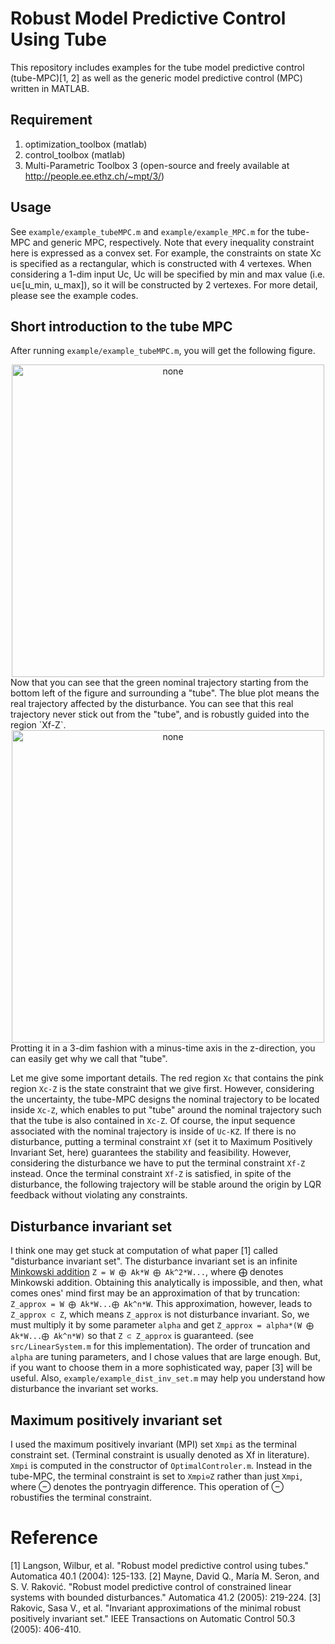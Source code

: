 # Robust Model Predictive Control Using Tube
This repository includes examples for the tube model predictive control (tube-MPC)[1, 2] as well as the generic model predictive control (MPC) written in MATLAB.

## Requirement

1) optimization_toolbox (matlab)<br>
2) control_toolbox (matlab)<br>
3) Multi-Parametric Toolbox 3 (open-source and freely available at http://people.ee.ethz.ch/~mpt/3/)


## Usage
See `example/example_tubeMPC.m` and `example/example_MPC.m` for the tube-MPC and generic MPC, respectively. Note that every inequality constraint here is expressed as a convex set. For example, the constraints on state Xc is specified as a rectangular, which is constructed with 4 vertexes. When considering a 1-dim input Uc, Uc will be specified by min and max value (i.e. u∊[u_min, u_max]), so it will be constructed by 2 vertexes. For more detail, please see the example codes.

## Short introduction to the tube MPC
After running `example/example_tubeMPC.m`, you will get the following figure.
<div align="center">
<img src="https://raw.githubusercontent.com/HiroIshida/robust-tube-mpc/master/fig/sample2.jpg" alt="none" title="sample2" width="500">
</div>
Now that you can see that the green nominal trajectory starting from the bottom left of the figure and surrounding a "tube". The blue plot means the real trajectory affected by the disturbance. You can see that this real trajectory never stick out from the "tube", and is robustly guided into the region `Xf-Z`.
</html>
<div align="center">
<img src="https://raw.githubusercontent.com/HiroIshida/robust-tube-mpc/master/fig/sample1.jpg" alt="none" title="sample1" width="500">
</div>
Protting it in a 3-dim fashion with a minus-time axis in the z-direction, you can easily get why we call that "tube".

Let me give some important details. The red region `Xc` that contains the pink region `Xc-Z` is the state constraint that we give first. However, considering the uncertainty, the tube-MPC designs the nominal trajectory to be located inside `Xc-Z`, which enables to put "tube" around the nominal trajectory such that the tube is also contained in `Xc-Z`. Of course, the input sequence associated with the nominal trajectory is inside of `Uc-KZ`. If there is no disturbance, putting a terminal constraint `Xf` (set it to Maximum Positively Invariant Set, here) guarantees the stability and feasibility. However, considering the disturbance we have to put the terminal constraint `Xf-Z` instead. Once the terminal constraint `Xf-Z` is satisfied, in spite of the disturbance, the following trajectory will be stable around the origin by LQR feedback without violating any constraints.

## Disturbance invariant set
I think one may get stuck at computation of what paper [1] called "disturbance invariant set". The disturbance invariant set is an infinite [Minkowski addition](https://en.wikipedia.org/wiki/Minkowski_addition) `Z = W ⨁ Ak*W ⨁ Ak^2*W...`, where ⨁ denotes Minkowski addition. Obtaining this analytically is impossible, and then, what comes ones' mind first may be an approximation of that by truncation: `Z_approx = W ⨁ Ak*W...⨁ Ak^n*W`. This approximation, however, leads to `Z_approx ⊂ Z`, which means `Z_approx` is not disturbance invariant. So, we must multiply it by some parameter `alpha` and get `Z_approx = alpha*(W ⨁ Ak*W...⨁ Ak^n*W)` so that `Z ⊂ Z_approx` is guaranteed. (see `src/LinearSystem.m` for this implementation). The order of truncation and `alpha` are tuning parameters, and I chose values that are large enough. But, if you want to choose them in a more sophisticated way, paper [3] will be useful. Also, `example/example_dist_inv_set.m` may help you understand how disturbance the invariant set works.

## Maximum positively invariant set
I used the maximum positively invariant (MPI) set `Xmpi` as the terminal constraint set. (Terminal constraint is usually denoted as Xf in literature). `Xmpi` is computed in the constructor of `OptimalControler.m`. Instead in the tube-MPC, the terminal constraint is set to `Xmpi⊖Z` rather than just `Xmpi`, where ⊖ denotes the pontryagin difference. This operation of ⊖ robustifies the terminal constraint.

# Reference
[1] Langson, Wilbur, et al. "Robust model predictive control using tubes." Automatica 40.1 (2004): 125-133.
[2] Mayne, David Q., María M. Seron, and S. V. Raković. "Robust model predictive control of constrained linear systems with bounded disturbances." Automatica 41.2 (2005): 219-224.
[3] Rakovic, Sasa V., et al. "Invariant approximations of the minimal robust positively invariant set." IEEE Transactions on Automatic Control 50.3 (2005): 406-410.
